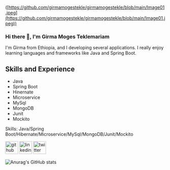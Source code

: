 ([https://github.com/girmamogestekle/girmamogestekle/blob/main/Image01.jpeg](https://github.com/girmamogestekle/girmamogestekle/blob/main/Image01.jpeg))


### Hi there 👋, I'm Girma Moges Teklemariam
I'm Girma from Ethiopia, and I developing several applications. 
I really enjoy learning languages and frameworks like Java and Spring Boot. 


## Skills and Experience
* Java
* Spring Boot
* Hinernate
* Microservice
* MySql
* MongoDB
* Junit
* Mockito
  

Skills: Java/Spring Boot/Hibernate/Microservice/MySql/MongoDB/Junit/Mockito


[<img src='https://cdn.jsdelivr.net/npm/simple-icons@3.0.1/icons/github.svg' alt='github' height='40'>](https://github.com/girmamogestekle)  [<img src='https://cdn.jsdelivr.net/npm/simple-icons@3.0.1/icons/linkedin.svg' alt='linkedin' height='40'>](https://www.linkedin.com/in/girmamogestekle/)  [<img src='https://cdn.jsdelivr.net/npm/simple-icons@3.0.1/icons/twitter.svg' alt='twitter' height='40'>](https://twitter.com/GirmaMogesTekle)  


![Anurag's GitHub stats](https://github-readme-stats.vercel.app/api?username=girmamogestekle&show_icons=true&theme=radical)



